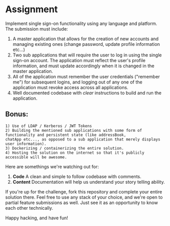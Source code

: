 # Assignment

Implement single sign-on functionality using any language and platform. The submission must include:

1) A master application that allows for the creation of new accounts and managing existing ones (change password, update profile information etc...)
2) Two sub applications that will require the user to log in using the single sign-on account. The application must reflect the user's profile information, and must update accordingly when it is changed in the master application. 
3) All of the application must remember the user credentials ("remember me") for subsequent logins, and logging out of any one of the application must revoke access across all applications.
4) Well documented codebase with *clear* instructions to build and run the application.

## Bonus:
	1) Use of LDAP / Kerberos / JWT Tokens
	2) Building the mentioned sub applications with some form of functionality and persistent state (like addressBook,
	chatApp etc..., as opposed to a sub application that merely displays user information).
	3) Dockerizing / containerizing the entire solution.
	4) Hosting the solution on the internet so that it's publicly accessible will be awesome.
  
Here are somethings we're watching out for:

1) **Code** A clean and simple to follow codebase with comments.
2) **Content** Documentation will help us understand your story telling ability.

If you're up for the challenge, fork this repository and complete your entire solution there. Feel free to use any stack of your choice, and we're open to partial feature submissions as well. Just see it as an opportunity to know each other technically.

Happy hacking, and have fun!
